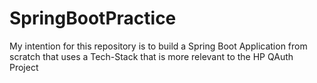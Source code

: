 # SpringBootPractice
My intention for this repository is to build a Spring Boot Application from scratch that uses a Tech-Stack that is more relevant to the HP QAuth Project
